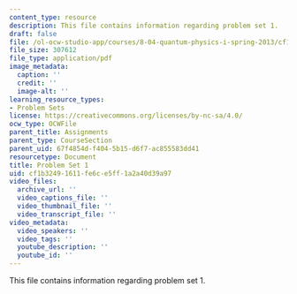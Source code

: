 ```yaml
---
content_type: resource
description: This file contains information regarding problem set 1.
draft: false
file: /ol-ocw-studio-app/courses/8-04-quantum-physics-i-spring-2013/cf1b32491611fe6ce5ff1a2a40d39a97_MIT8_04S13_ps1.pdf
file_size: 307612
file_type: application/pdf
image_metadata:
  caption: ''
  credit: ''
  image-alt: ''
learning_resource_types:
- Problem Sets
license: https://creativecommons.org/licenses/by-nc-sa/4.0/
ocw_type: OCWFile
parent_title: Assignments
parent_type: CourseSection
parent_uid: 67f4854d-f404-5b15-d6f7-ac855583dd41
resourcetype: Document
title: Problem Set 1
uid: cf1b3249-1611-fe6c-e5ff-1a2a40d39a97
video_files:
  archive_url: ''
  video_captions_file: ''
  video_thumbnail_file: ''
  video_transcript_file: ''
video_metadata:
  video_speakers: ''
  video_tags: ''
  youtube_description: ''
  youtube_id: ''
---
```

This file contains information regarding problem set 1.